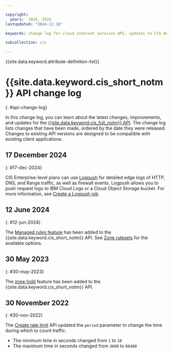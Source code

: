 ```yaml
---

copyright:
  years:  2024, 2024
lastupdated: "2024-12-18"

keywords: change log for cloud internet services API, updates to CIS API

subcollection: cis

---
```


{{site.data.keyword.attribute-definition-list}}

# {{site.data.keyword.cis_short_notm}} API change log
{: #api-change-log}

In this change log, you can learn about the latest changes, improvements, and updates for the [{{site.data.keyword.cis_full_notm}} API](/apidocs/cis). The change log lists changes that have been made, ordered by the date they were released. Changes to existing API versions are designed to be compatible with existing client applications.

## 17 December 2024
{: #17-dec-2024}

CIS Enterprise-level plans can use [Logpush](/docs/cis?topic=cis-logpush&interface=api) for detailed edge logs of HTTP, DNS, and Range traffic, as well as firewall events. Logpush allows you to push request logs to IBM Cloud Logs or a Cloud Object Storage bucket. For more information, see [Create a Logpush job](/apidocs/cis#create-logpush-job-v2).

## 12 June 2024
{: #12-jun-2024}

The [Managed rules feature](/docs/cis?topic=cis-managed-rules-overview) has been added to the {{site.data.keyword.cis_short_notm}} API. See [Zone rulesets](/apidocs/cis#get-zone-rulesets) for the available options.

## 30 May 2023
{: #30-may-2023}

The [zone hold](/apidocs/cis#get-zone-hold) feature has been added to the {{site.data.keyword.cis_short_notm}} API.

## 30 November 2022
{: #30-nov-2022}

The [Create rate limit](/apidocs/cis#create-zone-rate-limits) API updated the `period` parameter to change the time during which to count traffic.

- The minimum time in seconds changed from `1` to `10`
- The maximum time in seconds changed from `3600` to `86400`
